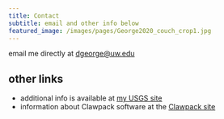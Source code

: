 ```yaml
---
title: Contact
subtitle: email and other info below 
featured_image: /images/pages/George2020_couch_crop1.jpg
---
```


email me directly at dgeorge@uw.edu

other links
----------
* additional info is available at [my USGS site](https://www.usgs.gov/staff-profiles/david-l-george)
* information about Clawpack software at the [Clawpack site](http://clawpack.org)


